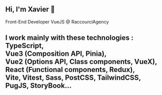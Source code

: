 
## Hi, I'm Xavier :wave:

Front-End Developer VueJS @ RaccourciAgency

I work mainly with these technologies : <br>
TypeScript, <br>
Vue3 (Composition API, Pinia), <br>
Vue2 (Options API, Class components, VueX), <br>
React (Functional components, Redux), <br>
Vite, Vitest, Sass, PostCSS, TailwindCSS, <br>
PugJS, StoryBook... <br>
<br>
----
